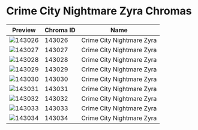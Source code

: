 # Crime City Nightmare Zyra Chromas



| Preview | Chroma ID | Name |
|---------|-----------|------|
| ![143026](https://raw.communitydragon.org/latest/plugins/rcp-be-lol-game-data/global/default/v1/champion-chroma-images/143/143026.png) | 143026 | Crime City Nightmare Zyra |
| ![143027](https://raw.communitydragon.org/latest/plugins/rcp-be-lol-game-data/global/default/v1/champion-chroma-images/143/143027.png) | 143027 | Crime City Nightmare Zyra |
| ![143028](https://raw.communitydragon.org/latest/plugins/rcp-be-lol-game-data/global/default/v1/champion-chroma-images/143/143028.png) | 143028 | Crime City Nightmare Zyra |
| ![143029](https://raw.communitydragon.org/latest/plugins/rcp-be-lol-game-data/global/default/v1/champion-chroma-images/143/143029.png) | 143029 | Crime City Nightmare Zyra |
| ![143030](https://raw.communitydragon.org/latest/plugins/rcp-be-lol-game-data/global/default/v1/champion-chroma-images/143/143030.png) | 143030 | Crime City Nightmare Zyra |
| ![143031](https://raw.communitydragon.org/latest/plugins/rcp-be-lol-game-data/global/default/v1/champion-chroma-images/143/143031.png) | 143031 | Crime City Nightmare Zyra |
| ![143032](https://raw.communitydragon.org/latest/plugins/rcp-be-lol-game-data/global/default/v1/champion-chroma-images/143/143032.png) | 143032 | Crime City Nightmare Zyra |
| ![143033](https://raw.communitydragon.org/latest/plugins/rcp-be-lol-game-data/global/default/v1/champion-chroma-images/143/143033.png) | 143033 | Crime City Nightmare Zyra |
| ![143034](https://raw.communitydragon.org/latest/plugins/rcp-be-lol-game-data/global/default/v1/champion-chroma-images/143/143034.png) | 143034 | Crime City Nightmare Zyra |
